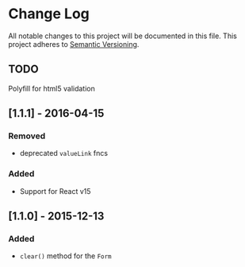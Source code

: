 # Change Log

All notable changes to this project will be documented in this file.
This project adheres to [Semantic Versioning](http://semver.org/).

## TODO

Polyfill for html5 validation

## [1.1.1] - 2016-04-15

### Removed
- deprecated `valueLink` fncs

### Added
- Support for React v15

## [1.1.0] - 2015-12-13

### Added
- `clear()` method for the `Form`
